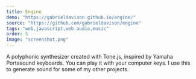 ```yaml
---
title: Engine
demo: "https://gabrieldavison.github.io/engine/"
source: "https://github.com/gabrieldavison/engine"
tags: "web,javascript,web audio,music"
order: 5
image: "screenshot.png"
---
```


A polyphonic synthesizer created with Tone.js, inspired by Yamaha Portasound keyboards. You can play it with your computer keys. I use this to generate sound for some of my other projects.
